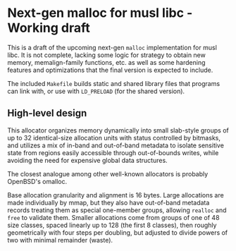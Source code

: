 # Next-gen malloc for musl libc - Working draft

This is a draft of the upcoming next-gen `malloc` implementation for
musl libc. It is not complete, lacking some logic for strategy to
obtain new memory, memalign-family functions, etc. as well as some
hardening features and optimizations that the final version is
expected to include.

The included `Makefile` builds static and shared library files that
programs can link with, or use with `LD_PRELOAD` (for the shared
version).

## High-level design

This allocator organizes memory dynamically into small slab-style
groups of up to 32 identical-size allocation units with status
controlled by bitmasks, and utilizes a mix of in-band and out-of-band
metadata to isolate sensitive state from regions easily accessible
through out-of-bounds writes, while avoiding the need for expensive
global data structures.

The closest analogue among other well-known allocators is probably
OpenBSD's omalloc.

Base allocation granularity and alignment is 16 bytes. Large
allocations are made individually by mmap, but they also have
out-of-band metadata records treating them as special one-member
groups, allowing `realloc` and `free` to validate them. Smaller
allocations come from groups of one of 48 size classes, spaced
linearly up to 128 (the first 8 classes), then roughly geometrically
with four steps per doubling, but adjusted to divide powers of two
with minimal remainder (waste).
